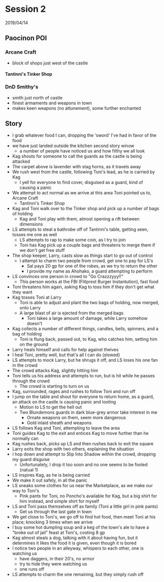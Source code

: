 # Session 2

2019/04/14

## Paocinon POI

### Arcane Craft

- block of shops just west of the castle


#### Tantinni's Tinker Shop


### DnD Smithy's

- smith just north of castle
- finest armaments and weapons in town
- makes keen weapons (no attunement), some further enchanted


## Story

- I grab whatever food I can, dropping the 'sword' I've had in favor of the food
- we have just landed outside the kitchen second story winow
    - a number of people have noticed us and how filthy we all look
- Kag shouts for someone to call the guards as the castle is being attacked
- The carpet above is lavender with stag horns, as it travels away
- We rush west from the castle, following Toni's lead, as he is carried by Kag
    - I yell for everyone to find cover, disguised as a guard, kind of causing a panic
- We attempt to act normal as we arrive at this area Toni pointed us to, Arcane Craft
    - Tantinni's Tinker Shop
- Kag and Toni walk over to the Tinker shop and pick up a number of bags of holding
    - Kag and Toni play with them, almost opening a rift between dimensions
- LS attempts to steal a bathrobe off of Tantinni's table, getting seen, tosses me one as well
    - LS attempts to rap to make some coin, as I try to join
    - Toni has Kag pick up a couple bags and threatens to merge them if we don't get free stuff
- The shop keeper, Larry, casts slow as things start to go out of control
    - I attempt to charm two people from crowd, get one to pay for LS's 
        - Sal pays 20 gp for one of the robes, as we try to return the other
        - I provide my name as Ahohako, a guard attempting to perform
- LS convinces one person in crowd to "Go Crazzzyyy!!"
    - This person works at the FBI (Flitprest Burger Instantution), fast food
- Toni threatens him again, asking Kag to toss him if they don't get what they want
- Kag tosses Toni at Larry
    - Toni is able to adjust and plant the two bags of holding, now merged, onto Larry
    - A large blast of air is ejected from the merged bags
        - Toni takes a large amount of damage, while Larry somehow doesn't
- Kag collects a number of different things, candles, bells, spinners, and a bag of holding
    - Toni is flung back, passed out, to Kag, who catches him, setting him on the ground
- Larry heals himself and calls for help against theives
- I heal Toni, pretty well, but that's all I can do (slowed)
- LS attempts to mock Larry, but he shrugs it off, and LS loses his one fan in the crowd
- The crowd attacks Kag, slightly hitting him
- Toni tells us his address and attempts to run, but is hit while he passes through the crowd
    - The crowd is starting to turn on us
- Kag, surrounded, rages and rushes to follow Toni and run off
- I jump on the table and shout for everyone to return home, as a guard, an attack on the castle is causing panic and looting
    - Motion to LS to get the hell out
    - Two Blundemons guards in dark blue-grey armor take interest in me
        - Ornate weapons on them, seem more dangerous
        - Gold inlaid sheath and weapons
- LS follows Kag and Toni, attempting to leave the area
- Toni guides Kag to the exit and entices Kag to move further than he normally can
- Kag rushes back, picks up LS and then rushes back to exit the square
- Larry exits the shop with two others, explaining the situation
- I hop down and attempt to Slip Into Shadow within the crowd, dropping my guard disguise
    - Unfortunately, I drop it too soon and no one seems to be fooled (natual 1)
- LS inspires Kag, as he is being carried
- We make it out safely, in all the panic
- LS sneaks some clothes for us near the Marketplace, as we make our way to Toni's
    - Pink pants for Toni, no Poncho's available for Kag, but a big shirt for him instead, and simple shirt for myself
- LS and Toni pass themselves off as family (Toni a little girl in pink pants)
    - Get us through the last gate in town
- We get close to Toni's, we go off to find hot food, then meet Toni at his place; knocking 3 times when we arrive
- I buy some hot dumpling soup and a keg of the town's ale to have a "broke out of jail" feast at Toni's, costing 8 gp
- Kag almost steals a dog, talking with it about having fun, but it determines it likes the food it is given, even though it is bored
- I notice two people in an alleyway, whispers to each other, one is watching us
    - have daggers, in their 20's, no armor
    - try to hide they were watching us
    - one runs off
- LS attempts to charm the one remaining, but they simply rush off
